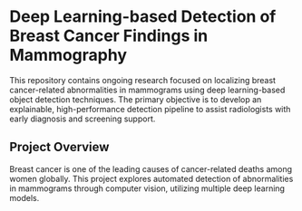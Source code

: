 # Deep Learning-based Detection of Breast Cancer Findings in Mammography

This repository contains ongoing research focused on localizing breast cancer-related abnormalities in mammograms using deep learning-based object detection techniques. The primary objective is to develop an explainable, high-performance detection pipeline to assist radiologists with early diagnosis and screening support.

## Project Overview
Breast cancer is one of the leading causes of cancer-related deaths among women globally. This project explores automated detection of abnormalities in mammograms through computer vision, utilizing multiple deep learning models.


